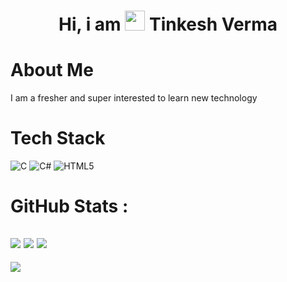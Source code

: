 <div align="center"><h1> Hi, i am <img src="https://raw.githubusercontent.com/TheDudeThatCode/TheDudeThatCode/master/Assets/Hi.gif" width="32px"/> Tinkesh Verma </h1> </div>

# About Me
 I am a fresher and super interested to learn new technology


# Tech Stack
![C](https://img.shields.io/badge/c-%2300599C.svg?style=for-the-badge&logo=c&logoColor=white)
![C#](https://img.shields.io/badge/c%23-%23239120.svg?style=for-the-badge&logo=c-sharp&logoColor=white)
![HTML5](https://img.shields.io/badge/html5-%23E34F26.svg?style=for-the-badge&logo=html5&logoColor=white)

# GitHub Stats : 
![](https://github-readme-stats.vercel.app/api?username=Tienk&hide_border=false&include_all_commits=false&count_private=false)
![](https://github-readme-streak-stats.herokuapp.com/?user=Tienk&hide_border=false)
![](https://github-readme-stats.vercel.app/api/top-langs/?username=Tienk&hide_border=false&include_all_commits=false&count_private=false&layout=compact)
---
[![](https://visitcount.itsvg.in/api?id=Tienk&icon=0&color=0)](https://visitcount.itsvg.in)
<!-- made using https://prm.pushkaryadav.in  -->
